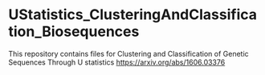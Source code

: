 # UStatistics_ClusteringAndClassification_Biosequences
This repository contains files for Clustering and Classification of Genetic Sequences Through U statistics https://arxiv.org/abs/1606.03376 

